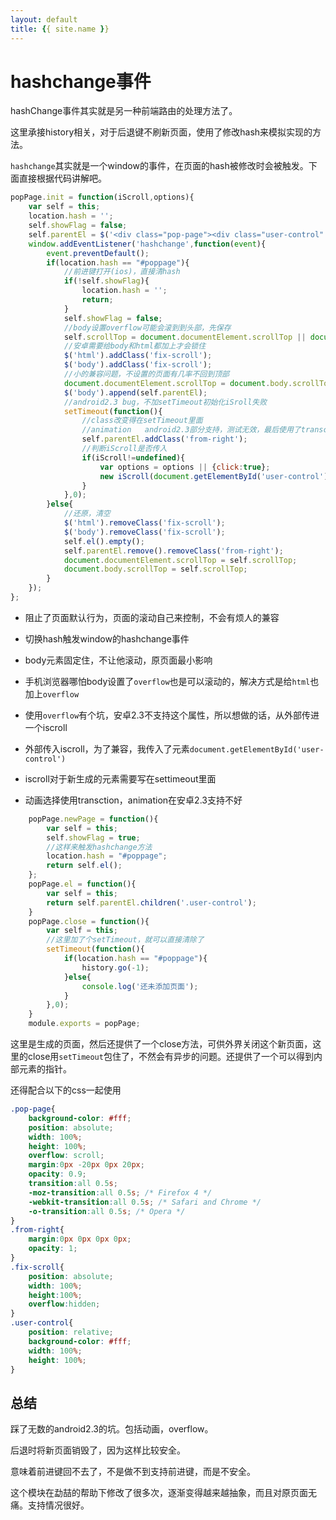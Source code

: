 ```yaml
---
layout: default
title: {{ site.name }}
---
```

# hashchange事件
hashChange事件其实就是另一种前端路由的处理方法了。

这里承接history相关，对于后退键不刷新页面，使用了修改hash来模拟实现的方法。

`hashchange`其实就是一个window的事件，在页面的hash被修改时会被触发。下面直接根据代码讲解吧。

```javascript
popPage.init = function(iScroll,options){
    var self = this;
    location.hash = '';
    self.showFlag = false;
    self.parentEl = $('<div class="pop-page"><div class="user-control" id="user-control"></div></div>');
    window.addEventListener('hashchange',function(event){
        event.preventDefault();
        if(location.hash == "#poppage"){
            //前进键打开(ios)，直接清hash
            if(!self.showFlag){
                location.hash = '';
                return;
            }
            self.showFlag = false;
            //body设置overflow可能会滚到到头部，先保存
            self.scrollTop = document.documentElement.scrollTop || document.body.scrollTop;
            //安卓需要给body和html都加上才会锁住
            $('html').addClass('fix-scroll');
            $('body').addClass('fix-scroll');
            //小的兼容问题，不设置的页面有几率不回到顶部
            document.documentElement.scrollTop = document.body.scrollTop = 0;
            $('body').append(self.parentEl);
            //android2.3 bug，不加setTimeout初始化iSroll失败
            setTimeout(function(){
                //class改变得在setTimeout里面
                //animation   android2.3部分支持，测试无效，最后使用了transction
                self.parentEl.addClass('from-right');
                //判断iScroll是否传入
                if(iScroll!=undefined){
                    var options = options || {click:true};
                    new iScroll(document.getElementById('user-control'),options);
                }
            },0);
        }else{
            //还原，清空
            $('html').removeClass('fix-scroll');
            $('body').removeClass('fix-scroll');
            self.el().empty();
            self.parentEl.remove().removeClass('from-right');
            document.documentElement.scrollTop = self.scrollTop;
            document.body.scrollTop = self.scrollTop;
        }
    });
};
```

- 阻止了页面默认行为，页面的滚动自己来控制，不会有烦人的兼容

- 切换hash触发window的hashchange事件

- body元素固定住，不让他滚动，原页面最小影响

- 手机浏览器哪怕body设置了`overflow`也是可以滚动的，解决方式是给`html`也加上`overflow`

- 使用`overflow`有个坑，安卓2.3不支持这个属性，所以想做的话，从外部传进一个iscroll

- 外部传入iscroll，为了兼容，我传入了元素`document.getElementById('user-control')`

- iscroll对于新生成的元素需要写在settimeout里面

- 动画选择使用transction，animation在安卓2.3支持不好

```javascript
    popPage.newPage = function(){
        var self = this;
        self.showFlag = true;
        //这样来触发hashchange方法
        location.hash = "#poppage";
        return self.el();
    };
    popPage.el = function(){
        var self = this;
        return self.parentEl.children('.user-control');
    }
    popPage.close = function(){
        var self = this;
        //这里加了个setTimeout，就可以直接清除了
        setTimeout(function(){
            if(location.hash == "#poppage"){
                history.go(-1);  
            }else{
                console.log('还未添加页面');
            }    
        },0);
    }
    module.exports = popPage;
```

这里是生成的页面，然后还提供了一个close方法，可供外界关闭这个新页面，这里的close用`setTimeout`包住了，不然会有异步的问题。还提供了一个可以得到内部元素的指针。

还得配合以下的css一起使用

```css
.pop-page{
    background-color: #fff;
    position: absolute;
    width: 100%;
    height: 100%;
    overflow: scroll;
    margin:0px -20px 0px 20px;
    opacity: 0.9;
    transition:all 0.5s;
    -moz-transition:all 0.5s; /* Firefox 4 */
    -webkit-transition:all 0.5s; /* Safari and Chrome */
    -o-transition:all 0.5s; /* Opera */
}
.from-right{
    margin:0px 0px 0px 0px;
    opacity: 1;
}
.fix-scroll{
    position: absolute;
    width: 100%;
    height:100%;
    overflow:hidden;
}
.user-control{
    position: relative;
    background-color: #fff;
    width: 100%;
    height: 100%;
}
```

## 总结
踩了无数的android2.3的坑。包括动画，overflow。

后退时将新页面销毁了，因为这样比较安全。

意味着前进键回不去了，不是做不到支持前进键，而是不安全。

这个模块在勐喆的帮助下修改了很多次，逐渐变得越来越抽象，而且对原页面无痛。支持情况很好。
